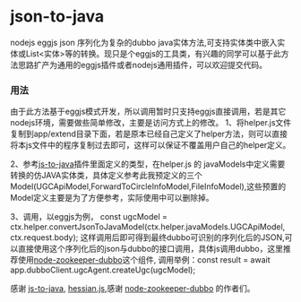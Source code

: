 # json-to-java
nodejs eggjs json 序列化为复杂的dubbo java实体方法,可支持实体类中嵌入实体或List<实体>等的转换。现只是个eggjs的工具类，有兴趣的同学可以基于此方法思路扩产为通用的eggjs插件或者nodejs通用插件，可以欢迎提交代码。

### 用法
由于此方法基于eggjs模式开发，所以调用暂时只支持eggjs直接调用，若是其它nodejs环境，需要做些简单修改，主要是访问方式上的修改。
1、将helper.js文件复制到app/extend目录下面，若是原本已经自己定义了helper方法，则可以直接将本js文件中的程序复制过去即可，这样可以保证不覆盖用户自己的helper定义。

2、参考[js-to-java](https://github.com/node-modules/js-to-java)插件里面定义的类型，在helper.js 的 javaModels中定义需要转换的仿JAVA实体类，具体定义参考此我预定义的三个Model(UGCApiModel,ForwardToCircleInfoModel,FileInfoModel),这些预置的Model定义主要是为了方便参考，实际使用中可以删除掉。

3、调用，以eggjs为例， const ugcModel = ctx.helper.convertJsonToJavaModel(ctx.helper.javaModels.UGCApiModel, ctx.request.body); 这样调用后即可得到最终dubbo可识别的序列化后的JSON,可以直接使用这个序列化后的json与dubbo的接口调用，具体js调用dubbo，这里推荐使用[node-zookeeper-dubbo](https://github.com/omnip620/node-zookeeper-dubbo)这个组件, 调用举例：const result = await app.dubboClient.ugcAgent.createUgc(ugcModel);

感谢 [js-to-java](https://github.com/node-modules/js-to-java), [hessian.js](https://github.com/node-modules/hessian.js),感谢 [node-zookeeper-dubbo](https://github.com/omnip620/node-zookeeper-dubbo) 的作者们。
